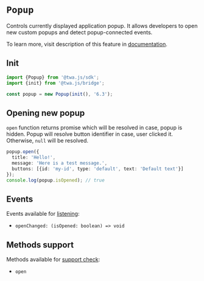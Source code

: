# `Popup`

Controls currently displayed application popup. It allows developers to open new
custom popups and detect popup-connected events.

To learn more, visit description of this feature
in [documentation](../../../features/popup).

## Init

```typescript
import {Popup} from '@twa.js/sdk';
import {init} from '@twa.js/bridge';

const popup = new Popup(init(), '6.3');
```

## Opening new popup

`open` function returns promise which will be resolved in case, popup is hidden.
Popup will resolve button identifier in case, user clicked it. Otherwise,
`null` will be resolved.

```typescript
popup.open({
  title: 'Hello!',
  message: 'Here is a test message.',
  buttons: [{id: 'my-id', type: 'default', text: 'Default text'}]
});
console.log(popup.isOpened); // true
```

## Events

Events available for [listening](../about#events):

- `openChanged: (isOpened: boolean) => void`

## Methods support

Methods available for [support check](../about#methods-support):

- `open`